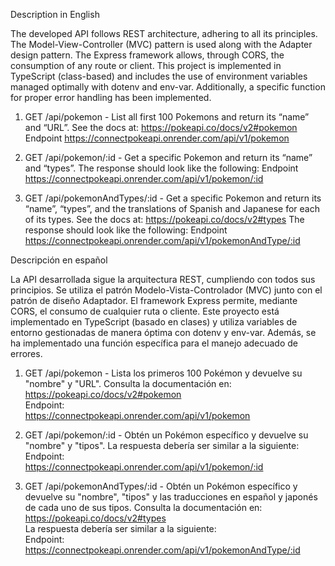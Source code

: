 Description in English

The developed API follows REST architecture, adhering to all its principles. The Model-View-Controller (MVC) pattern is used along with the Adapter design pattern. The Express framework allows, through CORS, the consumption of any route or client. This project is implemented in TypeScript (class-based) and includes the use of environment variables managed optimally with dotenv and env-var. Additionally, a specific function for proper error handling has been implemented.

1. GET /api/pokemon - List all first 100 Pokemons and return its “name” and “URL”. See
   the docs at: https://pokeapi.co/docs/v2#pokemon
   Endpoint
   https://connectpokeapi.onrender.com/api/v1/pokemon

2. GET /api/pokemon/:id - Get a specific Pokemon and return its “name” and “types”.
   The response should look like the following:
   Endpoint
   https://connectpokeapi.onrender.com/api/v1/pokemon/:id

3. GET /api/pokemonAndTypes/:id - Get a specific Pokemon and return its “name”,
   “types”, and the translations of Spanish and Japanese for each of its types. See the docs at:
   https://pokeapi.co/docs/v2#types
   The response should look like the following:
   Endpoint  
    https://connectpokeapi.onrender.com/api/v1/pokemonAndType/:id

Descripción en español

La API desarrollada sigue la arquitectura REST, cumpliendo con todos sus principios. Se utiliza el patrón Modelo-Vista-Controlador (MVC) junto con el patrón de diseño Adaptador. El framework Express permite, mediante CORS, el consumo de cualquier ruta o cliente. Este proyecto está implementado en TypeScript (basado en clases) y utiliza variables de entorno gestionadas de manera óptima con dotenv y env-var. Además, se ha implementado una función específica para el manejo adecuado de errores.

1. GET /api/pokemon - Lista los primeros 100 Pokémon y devuelve su "nombre" y "URL". Consulta la documentación en: https://pokeapi.co/docs/v2#pokemon  
   Endpoint:  
   https://connectpokeapi.onrender.com/api/v1/pokemon

2. GET /api/pokemon/:id - Obtén un Pokémon específico y devuelve su "nombre" y "tipos". La respuesta debería ser similar a la siguiente:  
   Endpoint:  
   https://connectpokeapi.onrender.com/api/v1/pokemon/:id

3. GET /api/pokemonAndTypes/:id - Obtén un Pokémon específico y devuelve su "nombre", "tipos" y las traducciones en español y japonés de cada uno de sus tipos. Consulta la documentación en:  
   https://pokeapi.co/docs/v2#types  
   La respuesta debería ser similar a la siguiente:  
   Endpoint:  
   https://connectpokeapi.onrender.com/api/v1/pokemonAndType/:id
